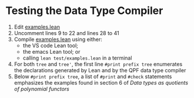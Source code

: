 
# Testing the Data Type Compiler

 1. Edit [examples.lean](examples.lean)
 2. Uncomment lines 9 to 22 and lines 28 to 41
 3. Compile [examples.lean](examples.lean) using either:
    * the VS code Lean tool;
    * the emacs Lean tool; or
    * calling `lean test/examples.lean` in a terminal
4. For both `tree` and `tree'`, the first line `#print prefix tree` enumerates the declarations generated by Lean and by the QPF data type compiler
5. Below `#print prefix tree`, a list of `#print` and `#check` statements emphasizes the examples found in section 6 of *Data types as quotients of polynomial functors*
